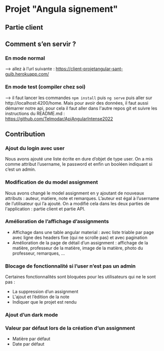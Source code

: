 # Projet "Angula signement"
## Partie client

## Comment s’en servir ? 

### En mode normal
--> allez à l’url suivante : https://client-projetangular-sant-guib.herokuapp.com/

### En mode test (compiler chez soi)
--> il faut lancer les commandes `npm install` puis `ng serve` puis aller sur http://localhost:4200/home.
Mais pour avoir des données, il faut aussi démarrer notre api, pour cela il faut aller dans l'autre repos git et suivre les instructions du README.md : https://github.com/Telmodar/ApiAngularIntense2022


## Contribution 

### Ajout du login avec user
Nous avons ajouté une liste écrite en dure d’objet de type user. On a mis comme attribut l’username, le password et enfin un booléen indiquant si c’est un admin.

### Modification de du model assignment
Nous avons changé le model assignment en y ajoutant de nouveaux attributs : auteur, matiere, note et remarques. L’auteur est égal à l’username de l’utilisateur qui l’a ajouté. On a modifié cela dans les deux parties de l'application : partie client et partie API.

### Amélioration de l’affichage d’assignments
- Affichage dans une table angular material : avec liste triable par page avec ligne des headers fixe (qui ne scrolle pas) et avec pagination
- Amélioration de la page de détail d’un assignment : affichage de la matière, professeur de la matière, image de la matière, photo du professeur, remarques, …

### Blocage de fonctionnalité si l’user n’est pas un admin
Certaines fonctionnalités sont bloquées pour les utilisateurs qui ne le sont pas :
- La suppression d’un assignment
- L'ajout et l’édition de la note
- Indiquer que le projet est rendu

### Ajout d’un dark mode

### Valeur par défaut lors de la création d’un assignment
- Matière par défaut
- Date par défaut
